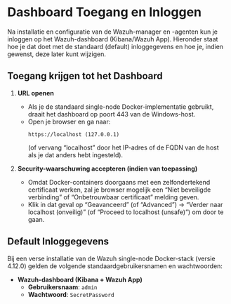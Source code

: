 # Dashboard Toegang en Inloggen

Na installatie en configuratie van de Wazuh-manager en -agenten kun je inloggen op het Wazuh-dashboard (Kibana/Wazuh App). Hieronder staat hoe je dat doet met de standaard (default) inloggegevens en hoe je, indien gewenst, deze later kunt wijzigen.


## Toegang krijgen tot het Dashboard

1. **URL openen**  
   - Als je de standaard single-node Docker-implementatie gebruikt, draait het dashboard op poort 443 van de Windows-host.  
   - Open je browser en ga naar:  
     ```
     https://localhost (127.0.0.1)
     ```  
     (of vervang “localhost” door het IP-adres of de FQDN van de host als je dat anders hebt ingesteld).

2. **Security-waarschuwing accepteren (indien van toepassing)**  
   - Omdat Docker-containers doorgaans met een zelfondertekend certificaat werken, zal je browser mogelijk een “Niet beveiligde verbinding” of “Onbetrouwbaar certificaat” melding geven.  
   - Klik in dat geval op “Geavanceerd” (of “Advanced”) → “Verder naar localhost (onveilig)” (of “Proceed to localhost (unsafe)”) om door te gaan.


## Default Inloggegevens

Bij een verse installatie van de Wazuh single-node Docker-stack (versie 4.12.0) gelden de volgende standaardgebruikersnamen en wachtwoorden:

- **Wazuh-dashboard (Kibana + Wazuh App)**  
  - **Gebruikersnaam**: `admin`  
  - **Wachtwoord**: `SecretPassword`

